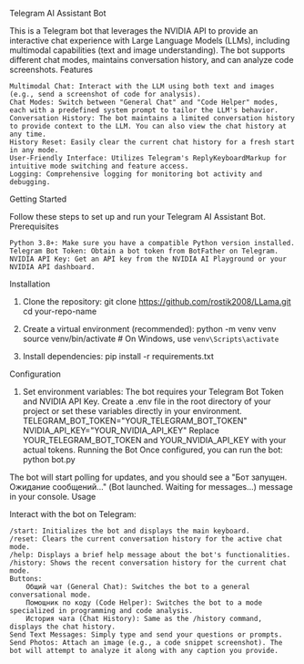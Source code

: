 Telegram AI Assistant Bot

This is a Telegram bot that leverages the NVIDIA API to provide an interactive chat experience with Large Language Models (LLMs), including multimodal capabilities (text and image understanding). The bot supports different chat modes, maintains conversation history, and can analyze code screenshots.
Features

    Multimodal Chat: Interact with the LLM using both text and images (e.g., send a screenshot of code for analysis).
    Chat Modes: Switch between "General Chat" and "Code Helper" modes, each with a predefined system prompt to tailor the LLM's behavior.
    Conversation History: The bot maintains a limited conversation history to provide context to the LLM. You can also view the chat history at any time.
    History Reset: Easily clear the current chat history for a fresh start in any mode.
    User-Friendly Interface: Utilizes Telegram's ReplyKeyboardMarkup for intuitive mode switching and feature access.
    Logging: Comprehensive logging for monitoring bot activity and debugging.

Getting Started

Follow these steps to set up and run your Telegram AI Assistant Bot.
Prerequisites

    Python 3.8+: Make sure you have a compatible Python version installed.
    Telegram Bot Token: Obtain a bot token from BotFather on Telegram.
    NVIDIA API Key: Get an API key from the NVIDIA AI Playground or your NVIDIA API dashboard.

Installation
1. Clone the repository:
  git clone https://github.com/rostik2008/LLama.git
  cd your-repo-name

2. Create a virtual environment (recommended):
  python -m venv venv
  source venv/bin/activate  # On Windows, use `venv\Scripts\activate`
3. Install dependencies:
   pip install -r requirements.txt


   
Configuration
1. Set environment variables:
   The bot requires your Telegram Bot Token and NVIDIA API Key. Create a .env file in the root directory of your project or set these variables directly in your environment.
   TELEGRAM_BOT_TOKEN="YOUR_TELEGRAM_BOT_TOKEN"
   NVIDIA_API_KEY="YOUR_NVIDIA_API_KEY"
   Replace YOUR_TELEGRAM_BOT_TOKEN and YOUR_NVIDIA_API_KEY with your actual tokens.
Running the Bot
Once configured, you can run the bot:
python bot.py



The bot will start polling for updates, and you should see a "Бот запущен. Ожидание сообщений..." (Bot launched. Waiting for messages...) message in your console.
Usage

Interact with the bot on Telegram:

    /start: Initializes the bot and displays the main keyboard.
    /reset: Clears the current conversation history for the active chat mode.
    /help: Displays a brief help message about the bot's functionalities.
    /history: Shows the recent conversation history for the current chat mode.
    Buttons:
        Общий чат (General Chat): Switches the bot to a general conversational mode.
        Помощник по коду (Code Helper): Switches the bot to a mode specialized in programming and code analysis.
        История чата (Chat History): Same as the /history command, displays the chat history.
    Send Text Messages: Simply type and send your questions or prompts.
    Send Photos: Attach an image (e.g., a code snippet screenshot). The bot will attempt to analyze it along with any caption you provide.
